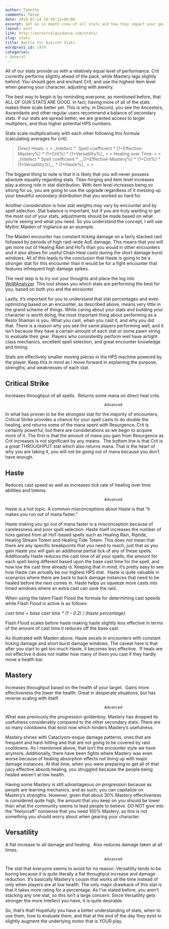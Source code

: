 ```yaml
---
author: Tymothy
comments: false
date: 2018-07-14 20:30:12+00:00
excerpt: Get an in depth view of all stats and how they impact your gearing.
layout: post
link: http://ancestralguidance.com/stats/
slug: stats
title: Battle for Azeroth Stats
wordpress_id: 1479
categories:
- General
---
```


All of our stats provide us with a relatively equal level of performance. Crit currently performs slightly ahead of the pack, while Mastery lags slightly behind. You should gem and enchant Crit, and use the highest item level when gearing your character, adjusting with jewelry.					
			
		
		

The best way to begin is by reminding everyone, as mentioned before, that ALL OF OUR STATS ARE GOOD. In fact, having more of all of the stats makes them scale better yet. This is why, in Discord, you see the Ancestors, Ascendants and other regular users recommend a balance of secondary stats. If our stats are spread better, we are granted access to larger multipliers, and thus higher potential HPS numbers.

Stats scale multiplicatively with each other following this formula (calculating averages for crit):

<blockquote>Direct Heals:
> 
> _Intellect *  Spell coefficient * (1+Effective-Mastery%) * (1+Crit%) * (1+Versatility%)_
> 
> Healing over Time:
> 
> _Intellect * Spell coefficient * __(1+Effective-Mastery%) * (1+Crit%) * (1+Versatility%)__ * (1+Haste%)_
> 
> </blockquote>

The biggest thing to note is that it is likely that you will never possess absolute equality regarding stats. Titan-forging and item level increases play a strong role in stat distribution. With item level increases being so strong for us, you are going to use the upgrade regardless of it messing up your beautiful secondary distribution that you worked so hard for.

Another consideration is how stat weights may vary by encounter and by spell selection. Stat balance is important, but if you are truly wanting to get the most out of your stats, adjustments should be made based on what you’re seeing and what you need. So you understand the concept, I will use Mythic Maiden of Vigilance as an example.

The Maiden encounter has constant ticking damage on a fairly stacked raid followed by periods of high raid-wide AoE damage. This means that you will get more out of Healing Rain and HoTs than you would in other encounters and it also allows for useful Chain Heal casts during the short damage burst windows. All of this leads to the conclusion that Haste is going to be a stronger stat for this encounter than it would be for a fight encounter that features infrequent high damage spikes.

The next step is to try out your thoughts and place the log into [WoWAnalyzer](https://wowanalyzer.com/). This tool shows you which stats are performing the best for you, based on both you and the encounter.

Lastly, it’s important for you to understand that stat percentages and even optimizing based on an encounter, as described above, means very little in the grand scheme of things. While caring about your stats and building your character is worth doing, the most important thing about performing as a Resto Shaman is you. What you cast, when you cast it, and why you did that. There is a reason why you see the same players performing well, and it isn’t because they have a certain amount of each stat or some pawn string to evaluate their gear. Players who consistently perform well have airtight class mechanics, excellent spell selection, and great encounter knowledge and timing.

Stats are effectively smaller moving pieces in the HPS machine powered by the player. Keep this in mind as I move forward in explaining the purpose, strengths, and weaknesses of each stat.

		
			

## Critical Strike

		
		

Increases throughput of all spells.  Returns some mana on direct heal crits.

		
												Advanced					
					

In what has proven to be the strongest stat for the majority of encounters, Critical Strike provides a chance for your spell casts to do double the healing, and returns some of the mana spent with Resurgence. Crit is certainly powerful, but there are considerations as we begin to acquire more of it. The first is that the amount of mana you gain from Resurgence as Crit increases is not significant by any means.  The bottom line is that Crit is a great THROUGHPUT stat which also returns mana. That is the heart of why you are taking it, you will not be going out of mana because you don’t have enough.


			

## Haste

		
		

Reduces cast speed as well as increases tick rate of healing over time abilities and totems.

		
												Advanced					
					

Haste is a hot topic. A common misconceptions about Haste is that “it makes you run out of mana faster.” 

Haste making you go out of mana faster is a misconception because of carelessness and poor spell selection. Haste itself increases the number of ticks gained from all HoT-based spells such as Healing Rain, Riptide, Healing Stream Totem and Healing Tide Totem. This does not mean that there are any specific breakpoints that you need to reach, just that as you gain Haste you will gain an additional partial tick of any of these spells. Additionally Haste reduces the cast time of all your spells, the amount for each spell being different based upon the base cast time for the spell, and how low the cast time already is. Keeping that in mind, it’s pretty easy to see how Haste can actually be our highest HPS stat.  Haste is quite valuable in scenarios where there are back to back damage instances that need to be healed before the next comes in. Haste helps us squeeze more casts into timed windows where an extra cast can save the raid.

When using the talent Flash Flood the formula for determining cast speeds while Flash Flood is active is as follows:

_cast time = base cast time * (1 – 0.2) / (haste percentage)._

Flash Flood scales before haste making haste slightly less effective in terms of the amount of cast time it reduces off the base cast.

As illustrated with Maiden above, Haste excels in encounters with constant ticking damage and short burst damage windows. The caveat here is that after you start to get too much Haste, it becomes less effective.  If heals are not effective it does not matter how many of them you cast if they hardly move a health bar.


			

## Mastery

		
		

Increases throughput based on the health of your target.  Gains more effectiveness the lower the health. Great in desperate situations, but has reverse scaling with itself.

		
												Advanced					
					

What was previously the progression goldenboy, Mastery has dropped its usefulness considerably compared to the other secondary stats. There are so many cooldowns that exist now which hinders Mastery’s usefulness.

Mastery shines with Cataclysm-esque damage patterns, ones that are frequent and hard-hitting and that are not going to be covered by raid cooldowns. As I mentioned above, that isn’t the encounter style we have anymore. Additionally, there have been fights where Mastery was even worse because of healing absorption effects not lining up with major damage instances. At that time, when you were preparing to get all of that juicy effective absorb healing, you struggled because the people being healed weren’t at low health.

Having some Mastery is still advantageous on progression because as people are learning mechanics, and as such, you can capitalize on Mastery’s strengths. However, given that about 30% Mastery effectiveness is considered quite high, the amount that you keep on you should be lower than what the community seems to lead people to believe. DO NOT give into the “feelycraft” nonsense that you need 100% Mastery, as this is not something you should worry about when gearing your character.


			

## Versatility

		
		

A flat increase to all damage and healing.  Also reduces damage taken at all times.

		
												Advanced					
					

The stat that everyone seems to avoid for no reason. Versatility tends to be boring because it is quite literally a flat throughput increase and damage reduction. It’s basically Mastery’s cousin that works all the time instead of only when players are at low health. The only major drawback of this stat is that it takes more rating for a percentage. As I’ve stated before, you aren’t stacking any one stat, so this isn’t a large concern. Since Versatility gets stronger the more Intellect you have, it is quite desirable.


		

So, that’s that! Hopefully you have a better understanding of stats, when to use them, how to evaluate them, and that at the end of the day they exist to slightly augment the underlying motor that is YOUR play.
